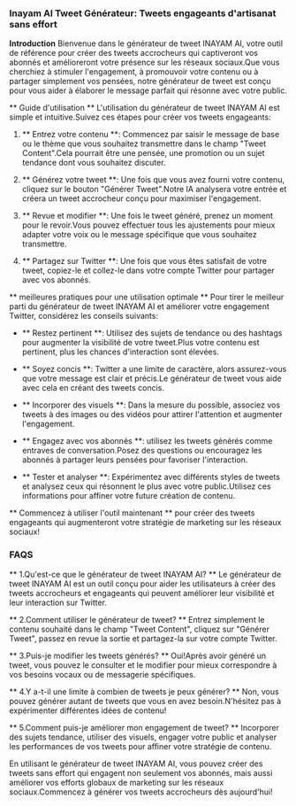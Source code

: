 ### Inayam AI Tweet Générateur: Tweets engageants d'artisanat sans effort

**Introduction**
Bienvenue dans le générateur de tweet INAYAM AI, votre outil de référence pour créer des tweets accrocheurs qui captiveront vos abonnés et amélioreront votre présence sur les réseaux sociaux.Que vous cherchiez à stimuler l'engagement, à promouvoir votre contenu ou à partager simplement vos pensées, notre générateur de tweet est conçu pour vous aider à élaborer le message parfait qui résonne avec votre public.

** Guide d'utilisation **
L'utilisation du générateur de tweet INAYAM AI est simple et intuitive.Suivez ces étapes pour créer vos tweets engageants:

1. ** Entrez votre contenu **: Commencez par saisir le message de base ou le thème que vous souhaitez transmettre dans le champ "Tweet Content".Cela pourrait être une pensée, une promotion ou un sujet tendance dont vous souhaitez discuter.

2. ** Générez votre tweet **: Une fois que vous avez fourni votre contenu, cliquez sur le bouton "Générer Tweet".Notre IA analysera votre entrée et créera un tweet accrocheur conçu pour maximiser l'engagement.

3. ** Revue et modifier **: Une fois le tweet généré, prenez un moment pour le revoir.Vous pouvez effectuer tous les ajustements pour mieux adapter votre voix ou le message spécifique que vous souhaitez transmettre.

4. ** Partagez sur Twitter **: Une fois que vous êtes satisfait de votre tweet, copiez-le et collez-le dans votre compte Twitter pour partager avec vos abonnés.

** meilleures pratiques pour une utilisation optimale **
Pour tirer le meilleur parti du générateur de tweet INAYAM AI et améliorer votre engagement Twitter, considérez les conseils suivants:

- ** Restez pertinent **: Utilisez des sujets de tendance ou des hashtags pour augmenter la visibilité de votre tweet.Plus votre contenu est pertinent, plus les chances d'interaction sont élevées.

- ** Soyez concis **: Twitter a une limite de caractère, alors assurez-vous que votre message est clair et précis.Le générateur de tweet vous aide avec cela en créant des tweets concis.

- ** Incorporer des visuels **: Dans la mesure du possible, associez vos tweets à des images ou des vidéos pour attirer l'attention et augmenter l'engagement.

- ** Engagez avec vos abonnés **: utilisez les tweets générés comme entraves de conversation.Posez des questions ou encouragez les abonnés à partager leurs pensées pour favoriser l'interaction.

- ** Tester et analyser **: Expérimentez avec différents styles de tweets et analysez ceux qui résonnent le plus avec votre public.Utilisez ces informations pour affiner votre future création de contenu.

** Commencez à utiliser l'outil maintenant ** pour créer des tweets engageants qui augmenteront votre stratégie de marketing sur les réseaux sociaux!

### FAQS

** 1.Qu'est-ce que le générateur de tweet INAYAM AI? **
Le générateur de tweet INAYAM AI est un outil conçu pour aider les utilisateurs à créer des tweets accrocheurs et engageants qui peuvent améliorer leur visibilité et leur interaction sur Twitter.

** 2.Comment utiliser le générateur de tweet? **
Entrez simplement le contenu souhaité dans le champ "Tweet Content", cliquez sur "Générer Tweet", passez en revue la sortie et partagez-la sur votre compte Twitter.

** 3.Puis-je modifier les tweets générés? **
Oui!Après avoir généré un tweet, vous pouvez le consulter et le modifier pour mieux correspondre à vos besoins vocaux ou de messagerie spécifiques.

** 4.Y a-t-il une limite à combien de tweets je peux générer? **
Non, vous pouvez générer autant de tweets que vous en avez besoin.N'hésitez pas à expérimenter différentes idées de contenu!

** 5.Comment puis-je améliorer mon engagement de tweet? **
Incorporer des sujets tendance, utiliser des visuels, engager votre public et analyser les performances de vos tweets pour affiner votre stratégie de contenu.

En utilisant le générateur de tweet INAYAM AI, vous pouvez créer des tweets sans effort qui engagent non seulement vos abonnés, mais aussi améliorer vos efforts globaux de marketing sur les réseaux sociaux.Commencez à générer vos tweets accrocheurs dès aujourd'hui!